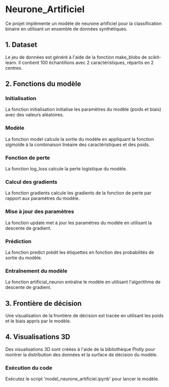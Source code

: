 # Neurone_Artificiel
Ce projet implémente un modèle de neurone artificiel pour la classification binaire en utilisant un ensemble de données synthétiques.

## 1. Dataset
Le jeu de données est généré à l'aide de la fonction make_blobs de scikit-learn. Il contient 100 échantillons avec 2 caractéristiques, répartis en 2 centres.

## 2. Fonctions du modèle
### Initialisation
La fonction initialisation initialise les paramètres du modèle (poids et biais) avec des valeurs aléatoires.

### Modèle
La fonction model calcule la sortie du modèle en appliquant la fonction sigmoïde à la combinaison linéaire des caractéristiques et des poids.

### Fonction de perte
La fonction log_loss calcule la perte logistique du modèle.

### Calcul des gradients
La fonction gradients calcule les gradients de la fonction de perte par rapport aux paramètres du modèle.

### Mise à jour des paramètres
La fonction update met à jour les paramètres du modèle en utilisant la descente de gradient.

### Prédiction
La fonction predict prédit les étiquettes en fonction des probabilités de sortie du modèle.

### Entraînement du modèle
La fonction artificial_neuron entraîne le modèle en utilisant l'algorithme de descente de gradient.

## 3. Frontière de décision
Une visualisation de la frontière de décision est tracée en utilisant les poids et le biais appris par le modèle.

## 4. Visualisations 3D
Des visualisations 3D sont créées à l'aide de la bibliothèque Plotly pour montrer la distribution des données et la surface de décision du modèle.

### Exécution du code
Exécutez le script 'model_neurone_artificiel.ipynb' pour lancer le modèle.
